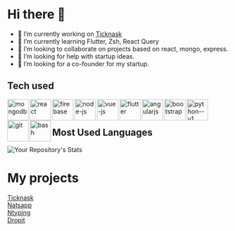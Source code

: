 # Hi there 👋

- 🔭 I’m currently working on [Ticknask](https://ticknask.vercel.app)
- 🌱 I’m currently learning Flutter, Zsh, React Query
- 👯 I’m looking to collaborate on projects based on react, mongo, express.
- 🤔 I’m looking for help with startup ideas.
- 👯 I’m looking for a co-founder for my startup.
<!--- 💬 Ask me about ...
- 📫 How to reach me: ...
-->

## Tech used
  <img align="left" width="48" height="48" src="https://img.icons8.com/color/48/mongodb.png" alt="mongodb"/>
  <img align="left" width="48" height="48" src="https://img.icons8.com/plasticine/100/react.png" alt="react"/>
  <img align="left" width="48" height="48" src="https://img.icons8.com/color/48/firebase.png" alt="firebase"/>
  <img align="left" width="48" height="48" src="https://img.icons8.com/fluency/48/node-js.png" alt="node-js"/>
  <img align="left" width="48" height="48" src="https://img.icons8.com/color/48/vue-js.png" alt="vue-js"/>
  <img align="left" width="48" height="48" src="https://img.icons8.com/color/48/flutter.png" alt="flutter"/>
  <img align="left" width="48" height="48" src="https://img.icons8.com/color/48/angularjs.png" alt="angularjs"/>
  <img align="left" width="48" height="48" src="https://img.icons8.com/color/48/bootstrap.png" alt="bootstrap"/>
  <img align="left" width="48" height="48" src="https://img.icons8.com/color/48/python--v1.png" alt="python--v1"/>
  <img align="left" width="48" height="48" src="https://img.icons8.com/color/48/git.png" alt="git"/>
  <img align="left" width="48" height="48" src="https://img.icons8.com/color/48/bash.png" alt="bash"/>

<br />
<br />

## Most Used Languages
![Your Repository's Stats](https://github-readme-stats.vercel.app/api/top-langs/?username=nalaso&theme=blue-green)


# My projects

[Ticknask](https://ticknask.vercel.app)<br />
[Natsapp](https://natsapp.web.app)<br />
[Ntyping](https://ntyping.web.app)<br />
[Dropit](https://space.dropit.vercel.app)<br />
